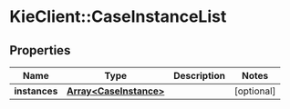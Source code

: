 # KieClient::CaseInstanceList

## Properties
Name | Type | Description | Notes
------------ | ------------- | ------------- | -------------
**instances** | [**Array&lt;CaseInstance&gt;**](CaseInstance.md) |  | [optional] 


